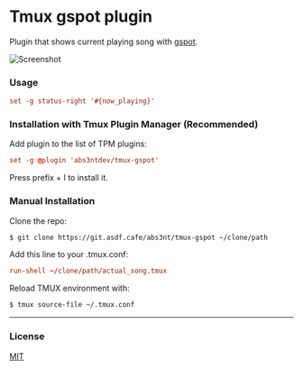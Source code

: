 # Tmux gspot plugin


Plugin that shows current playing song with [gspot](https://git.asdf.cafe/abs3nt/gspot).

![Screenshot](https://user-images.githubusercontent.com/86447830/213586650-1a1d67c6-c029-4724-b8c2-f027deb16bb4.png)

### Usage

```tmux.conf
set -g status-right '#{now_playing}'
```

### Installation with Tmux Plugin Manager (Recommended)

Add plugin to the list of TPM plugins:

```tmux.conf
set -g @plugin 'abs3ntdev/tmux-gspot'
```

Press prefix + I to install it.

### Manual Installation

Clone the repo:

```bash
$ git clone https://git.asdf.cafe/abs3nt/tmux-gspot ~/clone/path
```

Add this line to your .tmux.conf:

```tmux.conf
run-shell ~/clone/path/actual_song.tmux
```

Reload TMUX environment with:

```bash
$ tmux source-file ~/.tmux.conf
```

___

### License

[MIT](LICENSE)
